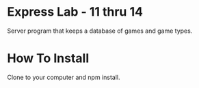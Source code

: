 # Express Lab - 11 thru 14 

Server program that keeps a database of games and game types. 

# How To Install

Clone to your computer and npm install. 